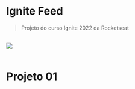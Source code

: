 # Ignite Feed
> Projeto do curso Ignite 2022 da Rocketseat

<br/>

<a href="github.com/maironvilela/academic-projects/tree/main/ignite-2022-ignite-feed/blob/main/README.md">
  <img src="https://user-images.githubusercontent.com/4884154/184796095-94834a5c-aa56-4911-b8ec-492fc36376b0.png"/>
</a>
 
<br/>
<br/>

# Projeto 01